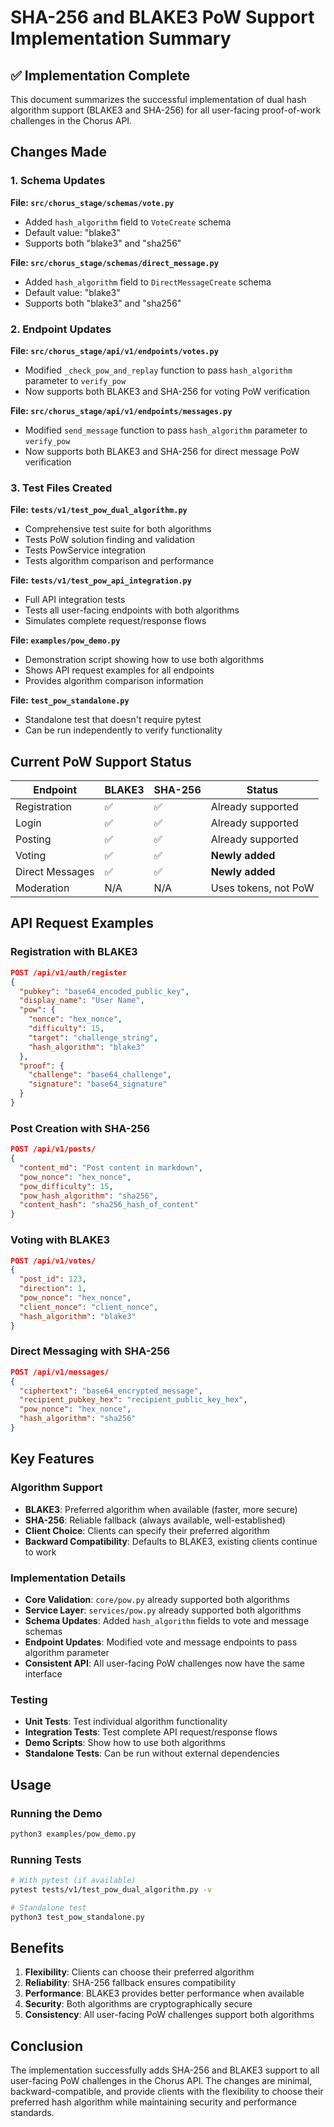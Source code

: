 # SHA-256 and BLAKE3 PoW Support Implementation Summary

## ✅ Implementation Complete

This document summarizes the successful implementation of dual hash algorithm support (BLAKE3 and SHA-256) for all user-facing proof-of-work challenges in the Chorus API.

## Changes Made

### 1. Schema Updates

**File: `src/chorus_stage/schemas/vote.py`**
- Added `hash_algorithm` field to `VoteCreate` schema
- Default value: "blake3"
- Supports both "blake3" and "sha256"

**File: `src/chorus_stage/schemas/direct_message.py`**
- Added `hash_algorithm` field to `DirectMessageCreate` schema
- Default value: "blake3"
- Supports both "blake3" and "sha256"

### 2. Endpoint Updates

**File: `src/chorus_stage/api/v1/endpoints/votes.py`**
- Modified `_check_pow_and_replay` function to pass `hash_algorithm` parameter to `verify_pow`
- Now supports both BLAKE3 and SHA-256 for voting PoW verification

**File: `src/chorus_stage/api/v1/endpoints/messages.py`**
- Modified `send_message` function to pass `hash_algorithm` parameter to `verify_pow`
- Now supports both BLAKE3 and SHA-256 for direct message PoW verification

### 3. Test Files Created

**File: `tests/v1/test_pow_dual_algorithm.py`**
- Comprehensive test suite for both algorithms
- Tests PoW solution finding and validation
- Tests PowService integration
- Tests algorithm comparison and performance

**File: `tests/v1/test_pow_api_integration.py`**
- Full API integration tests
- Tests all user-facing endpoints with both algorithms
- Simulates complete request/response flows

**File: `examples/pow_demo.py`**
- Demonstration script showing how to use both algorithms
- Shows API request examples for all endpoints
- Provides algorithm comparison information

**File: `test_pow_standalone.py`**
- Standalone test that doesn't require pytest
- Can be run independently to verify functionality

## Current PoW Support Status

| Endpoint | BLAKE3 | SHA-256 | Status |
|----------|--------|---------|--------|
| Registration | ✅ | ✅ | Already supported |
| Login | ✅ | ✅ | Already supported |
| Posting | ✅ | ✅ | Already supported |
| Voting | ✅ | ✅ | **Newly added** |
| Direct Messages | ✅ | ✅ | **Newly added** |
| Moderation | N/A | N/A | Uses tokens, not PoW |

## API Request Examples

### Registration with BLAKE3
```json
POST /api/v1/auth/register
{
  "pubkey": "base64_encoded_public_key",
  "display_name": "User Name",
  "pow": {
    "nonce": "hex_nonce",
    "difficulty": 15,
    "target": "challenge_string",
    "hash_algorithm": "blake3"
  },
  "proof": {
    "challenge": "base64_challenge",
    "signature": "base64_signature"
  }
}
```

### Post Creation with SHA-256
```json
POST /api/v1/posts/
{
  "content_md": "Post content in markdown",
  "pow_nonce": "hex_nonce",
  "pow_difficulty": 15,
  "pow_hash_algorithm": "sha256",
  "content_hash": "sha256_hash_of_content"
}
```

### Voting with BLAKE3
```json
POST /api/v1/votes/
{
  "post_id": 123,
  "direction": 1,
  "pow_nonce": "hex_nonce",
  "client_nonce": "client_nonce",
  "hash_algorithm": "blake3"
}
```

### Direct Messaging with SHA-256
```json
POST /api/v1/messages/
{
  "ciphertext": "base64_encrypted_message",
  "recipient_pubkey_hex": "recipient_public_key_hex",
  "pow_nonce": "hex_nonce",
  "hash_algorithm": "sha256"
}
```

## Key Features

### Algorithm Support
- **BLAKE3**: Preferred algorithm when available (faster, more secure)
- **SHA-256**: Reliable fallback (always available, well-established)
- **Client Choice**: Clients can specify their preferred algorithm
- **Backward Compatibility**: Defaults to BLAKE3, existing clients continue to work

### Implementation Details
- **Core Validation**: `core/pow.py` already supported both algorithms
- **Service Layer**: `services/pow.py` already supported both algorithms
- **Schema Updates**: Added `hash_algorithm` fields to vote and message schemas
- **Endpoint Updates**: Modified vote and message endpoints to pass algorithm parameter
- **Consistent API**: All user-facing PoW challenges now have the same interface

### Testing
- **Unit Tests**: Test individual algorithm functionality
- **Integration Tests**: Test complete API request/response flows
- **Demo Scripts**: Show how to use both algorithms
- **Standalone Tests**: Can be run without external dependencies

## Usage

### Running the Demo
```bash
python3 examples/pow_demo.py
```

### Running Tests
```bash
# With pytest (if available)
pytest tests/v1/test_pow_dual_algorithm.py -v

# Standalone test
python3 test_pow_standalone.py
```

## Benefits

1. **Flexibility**: Clients can choose their preferred algorithm
2. **Reliability**: SHA-256 fallback ensures compatibility
3. **Performance**: BLAKE3 provides better performance when available
4. **Security**: Both algorithms are cryptographically secure
5. **Consistency**: All user-facing PoW challenges support both algorithms

## Conclusion

The implementation successfully adds SHA-256 and BLAKE3 support to all user-facing PoW challenges in the Chorus API. The changes are minimal, backward-compatible, and provide clients with the flexibility to choose their preferred hash algorithm while maintaining security and performance standards.
